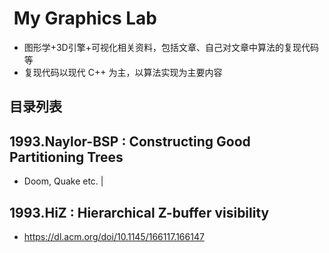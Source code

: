 #  My Graphics Lab

- 图形学+3D引擎+可视化相关资料，包括文章、自己对文章中算法的复现代码等
- 复现代码以现代 C++ 为主，以算法实现为主要内容

## 目录列表

## 1993.Naylor-BSP : Constructing Good Partitioning Trees

- Doom, Quake etc.  |

## 1993.HiZ : Hierarchical Z-buffer visibility

- https://dl.acm.org/doi/10.1145/166117.166147